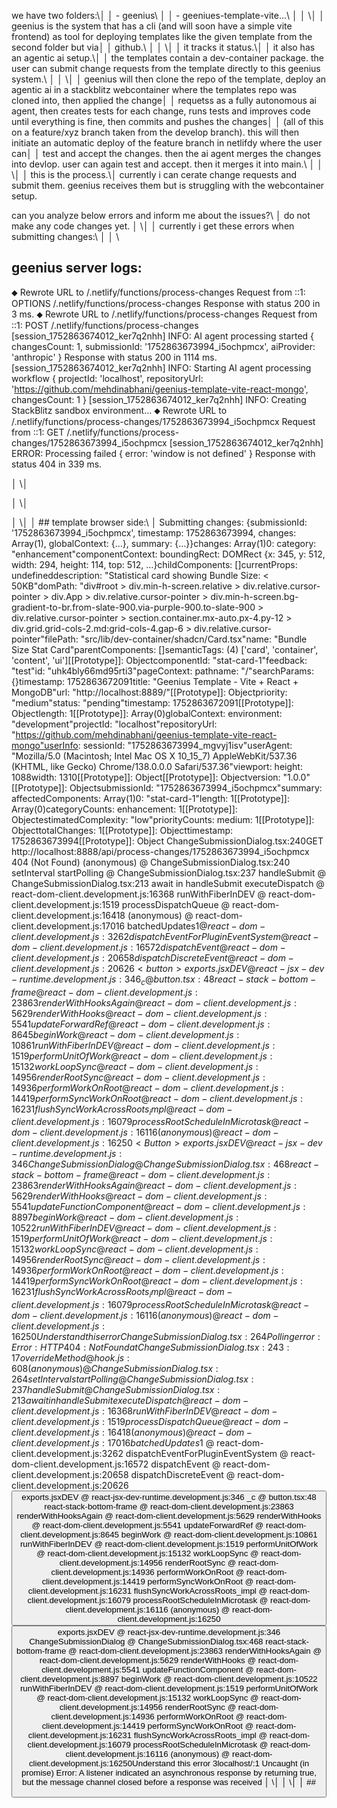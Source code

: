we have two folders:\│
│ - geenius\ │
│ - geeniues-template-vite...\ │
│ \│
│ geenius is the system that has a cli (and will soon have a simple vite frontend) as tool for deploying templates like the given template from the second folder but via│
│ github.\ │
│ \│
│ it tracks it status.\│
│ it also has an agentic ai setup.\│
│ the templates contain a dev-container package. the user can submit change requests from the template directly to this geenius system.\ │
│ \│
│ geenius will then clone the repo of the template, deploy an agentic ai in a stackblitz webcontainer where the templates repo was cloned into, then applied the change│
│ requetss as a fully autonomous ai agent, then creates tests for each change, runs tests and improves code until everything is fine, then commits and pushes the changes│
│ (all of this on a feature/xyz branch taken from the develop branch). this will then initiate an automatic deploy of the feature branch in netlifdy where the user can│
│ test and accept the changes. then the ai agent merges the changes into devlop. user can again test and accept. then it merges it into main.\ │
│ \│
│ this is the process.\│ currently i can cerate change requests and submit them.
geenius receives them but is struggling with the webcontainer setup.

can you analyze below errors and inform me about the issues?\ │
do not make any code changes yet.
│ \│
│ currently i get these errors when submitting changes:\ │
│ \ 
## geenius server logs:
⬥ Rewrote URL to /.netlify/functions/process-changes
Request from ::1: OPTIONS /.netlify/functions/process-changes
Response with status 200 in 3 ms.
⬥ Rewrote URL to /.netlify/functions/process-changes
Request from ::1: POST /.netlify/functions/process-changes
[session_1752863674012_ker7q2nhh] INFO: AI agent processing started {
  changesCount: 1,
  submissionId: '1752863673994_i5ochpmcx',
  aiProvider: 'anthropic'
}
Response with status 200 in 1114 ms.
[session_1752863674012_ker7q2nhh] INFO: Starting AI agent processing workflow {
  projectId: 'localhost',
  repositoryUrl: 'https://github.com/mehdinabhani/geenius-template-vite-react-mongo',
  changesCount: 1
}
[session_1752863674012_ker7q2nhh] INFO: Creating StackBlitz sandbox environment... 
⬥ Rewrote URL to /.netlify/functions/process-changes/1752863673994_i5ochpmcx
Request from ::1: GET /.netlify/functions/process-changes/1752863673994_i5ochpmcx
[session_1752863674012_ker7q2nhh] ERROR: Processing failed { error: 'window is not defined' }
Response with status 404 in 339 ms.

│ \│

│ \│

│ \│
│ ## template browser side:\ │
Submitting changes: {submissionId: '1752863673994_i5ochpmcx', timestamp: 1752863673994, changes: Array(1), globalContext: {…}, summary: {…}}changes: Array(1)0: category: "enhancement"componentContext: boundingRect: DOMRect {x: 345, y: 512, width: 294, height: 114, top: 512, …}childComponents: []currentProps: undefineddescription: "Statistical card showing Bundle Size: < 50KB"domPath: "div#root > div.min-h-screen.relative > div.relative.cursor-pointer > div.App > div.relative.cursor-pointer > div.min-h-screen.bg-gradient-to-br.from-slate-900.via-purple-900.to-slate-900 > div.relative.cursor-pointer > section.container.mx-auto.px-4.py-12 > div.grid.grid-cols-2.md:grid-cols-4.gap-6 > div.relative.cursor-pointer"filePath: "src/lib/dev-container/shadcn/Card.tsx"name: "Bundle Size Stat Card"parentComponents: []semanticTags: (4) ['card', 'container', 'content', 'ui'][[Prototype]]: ObjectcomponentId: "stat-card-1"feedback: "test"id: "uhk4bly66md95rti3"pageContext: pathname: "/"searchParams: {}timestamp: 1752863672091title: "Geenius Template - Vite + React + MongoDB"url: "http://localhost:8889/"[[Prototype]]: Objectpriority: "medium"status: "pending"timestamp: 1752863672091[[Prototype]]: Objectlength: 1[[Prototype]]: Array(0)globalContext: environment: "development"projectId: "localhost"repositoryUrl: "https://github.com/mehdinabhani/geenius-template-vite-react-mongo"userInfo: sessionId: "1752863673994_mgvyj1isv"userAgent: "Mozilla/5.0 (Macintosh; Intel Mac OS X 10_15_7) AppleWebKit/537.36 (KHTML, like Gecko) Chrome/138.0.0.0 Safari/537.36"viewport: height: 1088width: 1310[[Prototype]]: Object[[Prototype]]: Objectversion: "1.0.0"[[Prototype]]: ObjectsubmissionId: "1752863673994_i5ochpmcx"summary: affectedComponents: Array(1)0: "stat-card-1"length: 1[[Prototype]]: Array(0)categoryCounts: enhancement: 1[[Prototype]]: ObjectestimatedComplexity: "low"priorityCounts: medium: 1[[Prototype]]: ObjecttotalChanges: 1[[Prototype]]: Objecttimestamp: 1752863673994[[Prototype]]: Object
ChangeSubmissionDialog.tsx:240GET http://localhost:8888/api/process-changes/1752863673994_i5ochpmcx 404 (Not Found)
(anonymous) @ ChangeSubmissionDialog.tsx:240
setInterval
startPolling @ ChangeSubmissionDialog.tsx:237
handleSubmit @ ChangeSubmissionDialog.tsx:213
await in handleSubmit
executeDispatch @ react-dom-client.development.js:16368
runWithFiberInDEV @ react-dom-client.development.js:1519
processDispatchQueue @ react-dom-client.development.js:16418
(anonymous) @ react-dom-client.development.js:17016
batchedUpdates$1 @ react-dom-client.development.js:3262
dispatchEventForPluginEventSystem @ react-dom-client.development.js:16572
dispatchEvent @ react-dom-client.development.js:20658
dispatchDiscreteEvent @ react-dom-client.development.js:20626
<button>
exports.jsxDEV @ react-jsx-dev-runtime.development.js:346
_c @ button.tsx:48
react-stack-bottom-frame @ react-dom-client.development.js:23863
renderWithHooksAgain @ react-dom-client.development.js:5629
renderWithHooks @ react-dom-client.development.js:5541
updateForwardRef @ react-dom-client.development.js:8645
beginWork @ react-dom-client.development.js:10861
runWithFiberInDEV @ react-dom-client.development.js:1519
performUnitOfWork @ react-dom-client.development.js:15132
workLoopSync @ react-dom-client.development.js:14956
renderRootSync @ react-dom-client.development.js:14936
performWorkOnRoot @ react-dom-client.development.js:14419
performSyncWorkOnRoot @ react-dom-client.development.js:16231
flushSyncWorkAcrossRoots_impl @ react-dom-client.development.js:16079
processRootScheduleInMicrotask @ react-dom-client.development.js:16116
(anonymous) @ react-dom-client.development.js:16250
<Button>
exports.jsxDEV @ react-jsx-dev-runtime.development.js:346
ChangeSubmissionDialog @ ChangeSubmissionDialog.tsx:468
react-stack-bottom-frame @ react-dom-client.development.js:23863
renderWithHooksAgain @ react-dom-client.development.js:5629
renderWithHooks @ react-dom-client.development.js:5541
updateFunctionComponent @ react-dom-client.development.js:8897
beginWork @ react-dom-client.development.js:10522
runWithFiberInDEV @ react-dom-client.development.js:1519
performUnitOfWork @ react-dom-client.development.js:15132
workLoopSync @ react-dom-client.development.js:14956
renderRootSync @ react-dom-client.development.js:14936
performWorkOnRoot @ react-dom-client.development.js:14419
performSyncWorkOnRoot @ react-dom-client.development.js:16231
flushSyncWorkAcrossRoots_impl @ react-dom-client.development.js:16079
processRootScheduleInMicrotask @ react-dom-client.development.js:16116
(anonymous) @ react-dom-client.development.js:16250Understand this error
ChangeSubmissionDialog.tsx:264 Polling error: Error: HTTP 404: Not Found
at ChangeSubmissionDialog.tsx:243:17
overrideMethod @ hook.js:608
(anonymous) @ ChangeSubmissionDialog.tsx:264
setInterval
startPolling @ ChangeSubmissionDialog.tsx:237
handleSubmit @ ChangeSubmissionDialog.tsx:213
await in handleSubmit
executeDispatch @ react-dom-client.development.js:16368
runWithFiberInDEV @ react-dom-client.development.js:1519
processDispatchQueue @ react-dom-client.development.js:16418
(anonymous) @ react-dom-client.development.js:17016
batchedUpdates$1 @ react-dom-client.development.js:3262
dispatchEventForPluginEventSystem @ react-dom-client.development.js:16572
dispatchEvent @ react-dom-client.development.js:20658
dispatchDiscreteEvent @ react-dom-client.development.js:20626
<button>
exports.jsxDEV @ react-jsx-dev-runtime.development.js:346
_c @ button.tsx:48
react-stack-bottom-frame @ react-dom-client.development.js:23863
renderWithHooksAgain @ react-dom-client.development.js:5629
renderWithHooks @ react-dom-client.development.js:5541
updateForwardRef @ react-dom-client.development.js:8645
beginWork @ react-dom-client.development.js:10861
runWithFiberInDEV @ react-dom-client.development.js:1519
performUnitOfWork @ react-dom-client.development.js:15132
workLoopSync @ react-dom-client.development.js:14956
renderRootSync @ react-dom-client.development.js:14936
performWorkOnRoot @ react-dom-client.development.js:14419
performSyncWorkOnRoot @ react-dom-client.development.js:16231
flushSyncWorkAcrossRoots_impl @ react-dom-client.development.js:16079
processRootScheduleInMicrotask @ react-dom-client.development.js:16116
(anonymous) @ react-dom-client.development.js:16250
<Button>
exports.jsxDEV @ react-jsx-dev-runtime.development.js:346
ChangeSubmissionDialog @ ChangeSubmissionDialog.tsx:468
react-stack-bottom-frame @ react-dom-client.development.js:23863
renderWithHooksAgain @ react-dom-client.development.js:5629
renderWithHooks @ react-dom-client.development.js:5541
updateFunctionComponent @ react-dom-client.development.js:8897
beginWork @ react-dom-client.development.js:10522
runWithFiberInDEV @ react-dom-client.development.js:1519
performUnitOfWork @ react-dom-client.development.js:15132
workLoopSync @ react-dom-client.development.js:14956
renderRootSync @ react-dom-client.development.js:14936
performWorkOnRoot @ react-dom-client.development.js:14419
performSyncWorkOnRoot @ react-dom-client.development.js:16231
flushSyncWorkAcrossRoots_impl @ react-dom-client.development.js:16079
processRootScheduleInMicrotask @ react-dom-client.development.js:16116
(anonymous) @ react-dom-client.development.js:16250Understand this error
3localhost/:1 Uncaught (in promise) Error: A listener indicated an asynchronous response by returning true, but the message channel closed before a response was received
│ \│
│ \│
│ ## 